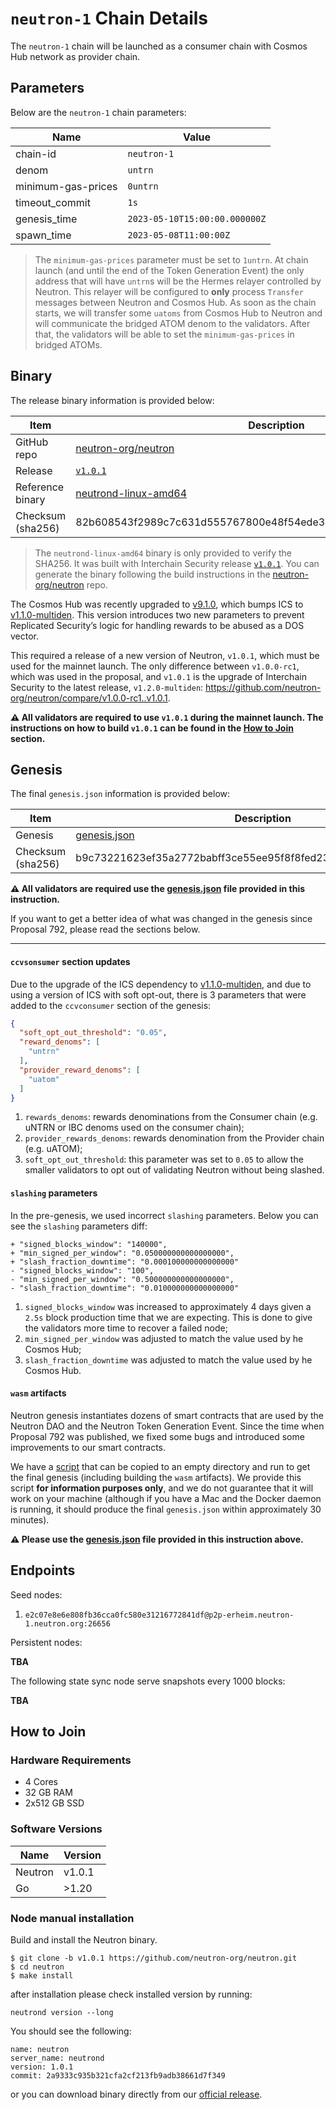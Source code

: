 # `neutron-1` Chain Details

The `neutron-1` chain will be launched as a consumer chain with Cosmos Hub network as provider chain.

## Parameters

Below are the `neutron-1` chain parameters:

| Name                | Value                        |
|---------------------|------------------------------|
| chain-id            | `neutron-1`                  |
| denom               | `untrn`                      |
| minimum-gas-prices  | `0untrn`                     |
| timeout_commit      | `1s`                         |
| genesis_time        | `2023-05-10T15:00:00.000000Z`|
| spawn_time          | `2023-05-08T11:00:00Z`       |

> The `minimum-gas-prices` parameter must be set to `1untrn`. At chain launch (and until the end of the Token Generation Event) the only address that will have `untrn`s will be the Hermes relayer controlled by Neutron. This relayer will be configured to **only** process `Transfer` messages between Neutron and Cosmos Hub. As soon as the chain starts, we will transfer some `uatoms` from Cosmos Hub to Neutron and will communicate the bridged ATOM denom to the validators. After that, the validators will be able to set the `minimum-gas-prices` in bridged ATOMs.


## Binary

The release binary information is provided below:

| Item         | Description                                             |
|--------------|---------------------------------------------------------|
| GitHub repo  | [neutron-org/neutron](https://github.com/neutron-org/neutron.git) |
| Release      | [`v1.0.1`](https://github.com/neutron-org/neutron/releases/tag/v1.0.1) |
| Reference binary | [neutrond-linux-amd64](./neutrond-linux-amd64) |
| Checksum (sha256) | 82b608543f2989c7c631d555767800e48f54ede389d193913136b41e5c3293ab |

> The `neutrond-linux-amd64` binary is only provided to verify the SHA256. It was built with Interchain Security release [`v1.0.1`](https://github.com/neutron-org/neutron/releases/tag/v1.0.1). You can generate the binary following the build instructions in the [neutron-org/neutron](https://github.com/neutron-org/neutron.git) repo.

The Cosmos Hub was recently upgraded to [v9.1.0](https://github.com/cosmos/gaia/releases/tag/v9.1.0), which bumps ICS to [v1.1.0-multiden](https://github.com/cosmos/interchain-security/tree/v1.1.0-multiden). This version introduces two new parameters to prevent Replicated Security’s logic for handling rewards to be abused as a DOS vector.

This required a release of a new version of Neutron, `v1.0.1`, which must be used for the mainnet launch. The only difference between `v1.0.0-rc1`, which was used in the proposal, and `v1.0.1` is the upgrade of Interchain Security to the latest release, `v1.2.0-multiden`: https://github.com/neutron-org/neutron/compare/v1.0.0-rc1..v1.0.1.

**⚠️ All validators are required to use `v1.0.1` during the mainnet launch. The instructions on how to build `v1.0.1` can be found in the [How to Join](#how-to-join) section.**

## Genesis

The final `genesis.json` information is provided below:

| Item         | Description                                             |
|--------------|---------------------------------------------------------|
| Genesis  |   [genesis.json](neutron-1-genesis.json)| 
| Checksum (sha256) | b9c73221623ef35a2772babff3ce55ee95f8f8fed23a2efcefe1cb79cd092cf5 |


**⚠️ All validators are required use the [genesis.json](neutron-1-genesis.json) file provided in this instruction.**

If you want to get a better idea of what was changed in the genesis since Proposal 792, please read the sections below.

---

#### `ccvsonsumer` section updates

Due to the upgrade of the ICS dependency to [v1.1.0-multiden](https://github.com/cosmos/interchain-security/tree/v1.1.0-multiden), and due to using a version of ICS with soft opt-out,  there is 3 parameters that were added to the `ccvconsumer` section of the genesis:

```json
{
  "soft_opt_out_threshold": "0.05",
  "reward_denoms": [
    "untrn"
  ],
  "provider_reward_denoms": [
    "uatom"
  ]
}
```

1. `rewards_denoms`: rewards denominations from the Consumer chain (e.g. uNTRN or IBC denoms used on the consumer chain);
2. `provider_rewards_denoms`: rewards denomination from the Provider chain (e.g. uATOM);
3. `soft_opt_out_threshold`: this parameter was set to `0.05` to allow the smaller validators to opt out of validating Neutron without being slashed.

#### `slashing` parameters

In the pre-genesis, we used incorrect `slashing` parameters. Below you can see the `slashing` parameters diff:

 ```
+ "signed_blocks_window": "140000",
+ "min_signed_per_window": "0.050000000000000000",
+ "slash_fraction_downtime": "0.000100000000000000"
- "signed_blocks_window": "100",
- "min_signed_per_window": "0.500000000000000000",
- "slash_fraction_downtime": "0.010000000000000000"
```

1. `signed_blocks_window` was increased to approximately 4 days given a `2.5s` block production time that we are expecting. This is done to give the validators more time to recover a failed node;
2. `min_signed_per_window` was adjusted to match the value used by he Cosmos Hub;
3. `slash_fraction_downtime` was adjusted to match the value used by he Cosmos Hub.

#### `wasm` artifacts

Neutron genesis instantiates dozens of smart contracts that are used by the Neutron DAO and the Neutron Token Generation Event. Since the time when Proposal 792 was published, we fixed some bugs and introduced some improvements to our smart contracts.

We have a [script](https://github.com/neutron-org/tools/blob/mainnet/genesis/genesis.sh) that can be copied to an empty directory and run to get the final genesis (including building the `wasm` artifacts). We provide this script **for information purposes only**, and we do not guarantee that it will work on your machine (although if you have a Mac and the Docker daemon is running, it should produce the final `genesis.json` within approximately 30 minutes). 

**⚠️ Please use the [genesis.json](neutron-1-genesis.json) file provided in this instruction above.**


## Endpoints

Seed nodes:

1. `e2c07e8e6e808fb36cca0fc580e31216772841df@p2p-erheim.neutron-1.neutron.org:26656`

Persistent nodes:

**TBA**

The following state sync node serve snapshots every 1000 blocks:

**TBA**

## How to Join

### Hardware Requirements

* 4 Cores
* 32 GB RAM
* 2x512 GB SSD

### Software Versions

| Name               | Version  |
|--------------------|----------|
| Neutron            | v1.0.1   |
| Go                 | >1.20    |


### Node manual installation

Build and install the Neutron binary. 

```
$ git clone -b v1.0.1 https://github.com/neutron-org/neutron.git
$ cd neutron
$ make install
```

after installation please check installed version by running:

`neutrond version --long`

You should see the following:
```
name: neutron
server_name: neutrond
version: 1.0.1 
commit: 2a9333c935b321cfa2cf213fb9adb38661d7f349
``` 

or you can download binary directly from our [official release](https://github.com/neutron-org/neutron/releases/tag/v1.0.1).

